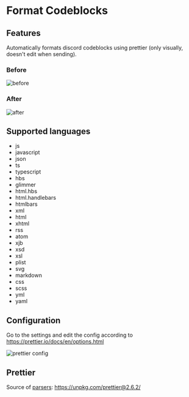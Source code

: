 # Format Codeblocks

## Features

Automatically formats discord codeblocks using prettier (only visually, doesn't edit when sending).

### Before

![before](https://user-images.githubusercontent.com/55899582/162087746-1fd8b8bd-3bc9-4650-bf44-ebb79bf82c72.png)

### After

![after](https://user-images.githubusercontent.com/55899582/162087605-9de603a4-72c3-4f2c-ac30-2f5f64308597.png)

## Supported languages

- js
- javascript
- json
- ts
- typescript
- hbs
- glimmer
- html.hbs
- html.handlebars
- htmlbars
- xml
- html
- xhtml
- rss
- atom
- xjb
- xsd
- xsl
- plist
- svg
- markdown
- css
- scss
- yml
- yaml

## Configuration

Go to the settings and edit the config according to https://prettier.io/docs/en/options.html

![prettier config](https://user-images.githubusercontent.com/55899582/162094846-31a0b9c0-2577-4417-9d09-9c2f7caba91d.png)

## Prettier

Source of [parsers](./prettier): https://unpkg.com/prettier@2.6.2/
